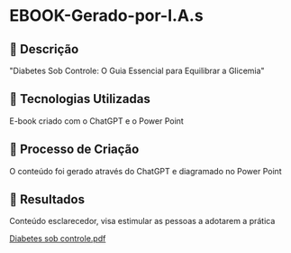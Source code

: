 # EBOOK-Gerado-por-I.A.s

## 📒 Descrição 
"Diabetes Sob Controle: O Guia Essencial para Equilibrar a Glicemia"

## 🤖 Tecnologias Utilizadas
E-book criado com o ChatGPT e o Power Point

## 🧐 Processo de Criação
O conteúdo foi gerado através do ChatGPT e diagramado no Power Point

## 🚀 Resultados
Conteúdo esclarecedor, visa estimular as pessoas a adotarem a prática 

[Diabetes sob controle.pdf](https://github.com/user-attachments/files/18261591/Diabetes.sob.controle.pdf)
